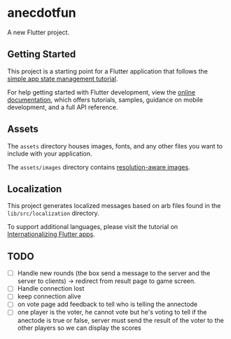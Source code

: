 # anecdotfun

A new Flutter project.

## Getting Started

This project is a starting point for a Flutter application that follows the
[simple app state management
tutorial](https://flutter.dev/to/state-management-sample).

For help getting started with Flutter development, view the
[online documentation](https://docs.flutter.dev), which offers tutorials,
samples, guidance on mobile development, and a full API reference.

## Assets

The `assets` directory houses images, fonts, and any other files you want to
include with your application.

The `assets/images` directory contains [resolution-aware
images](https://flutter.dev/to/resolution-aware-images).

## Localization

This project generates localized messages based on arb files found in
the `lib/src/localization` directory.

To support additional languages, please visit the tutorial on
[Internationalizing Flutter apps](https://flutter.dev/to/internationalization).

## TODO

- [ ] Handle new rounds (the box send a message to the server and the server to clients) -> redirect from result page to game screen.
- [ ] Handle connection lost
- [ ] keep connection alive
- [ ] on vote page add feedback to tell who is telling the annectode
- [ ] one player is the voter, he cannot vote but he's voting to tell if the anectode is true or false, server must send the result of the voter to the other players so we can display the scores
